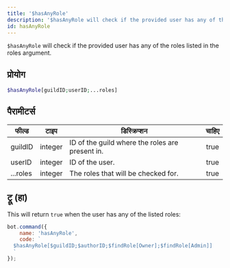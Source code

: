 ```yaml
---
title: '$hasAnyRole'
description: '$hasAnyRole will check if the provided user has any of the roles listed in the roles argument.'
id: hasAnyRole
---
```


`$hasAnyRole` will check if the provided user has any of the roles listed in the roles argument.

## प्रोयोग

```php
$hasAnyRole[guildID;userID;...roles]
```

## पैरामीटर्स

| फील्ड    | टाइप    | डिस्क्रिप्शन                                    | चाहिए |
| -------- | ------- | ----------------------------------------------- |:-----:|
| guildID  | integer | ID of the guild where the roles are present in. | true  |
| userID   | integer | ID of the user.                                 | true  |
| ...roles | integer | The roles that will be checked for.             | true  |

## ट्रू (हा)

This will return `true` when the user has any of the listed roles:

```javascript
bot.command({
    name: 'hasAnyRole',
    code: `
  $hasAnyRole[$guildID;$authorID;$findRole[Owner];$findRole[Admin]]
  `
});
```
